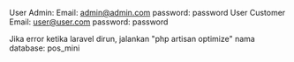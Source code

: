 User Admin:
	Email: admin@admin.com
	password: password
User Customer
	Email: user@user.com
	password: password

Jika error ketika laravel dirun, jalankan "php artisan optimize"
nama database: pos_mini